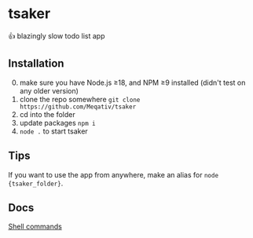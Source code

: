 # tsaker
:+1: blazingly slow todo list app

## Installation

0. make sure you have Node.js ≥18, and NPM ≥9 installed (didn't test on any older version)
1. clone the repo somewhere `git clone https://github.com/Meqativ/tsaker`
2. cd into the folder
3. update packages `npm i`
4. `node .` to start tsaker

## Tips
If you want to use the app from anywhere, make an alias for `node {tsaker_folder}`.

## Docs

[Shell commands](/docs/shell_commands.md)
